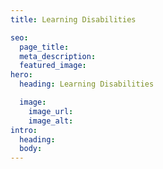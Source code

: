 ```yaml
---
title: Learning Disabilities

seo:
  page_title:
  meta_description:
  featured_image:
hero:
  heading: Learning Disabilities

  image:
    image_url:
    image_alt:
intro:
  heading:
  body:
---
```

